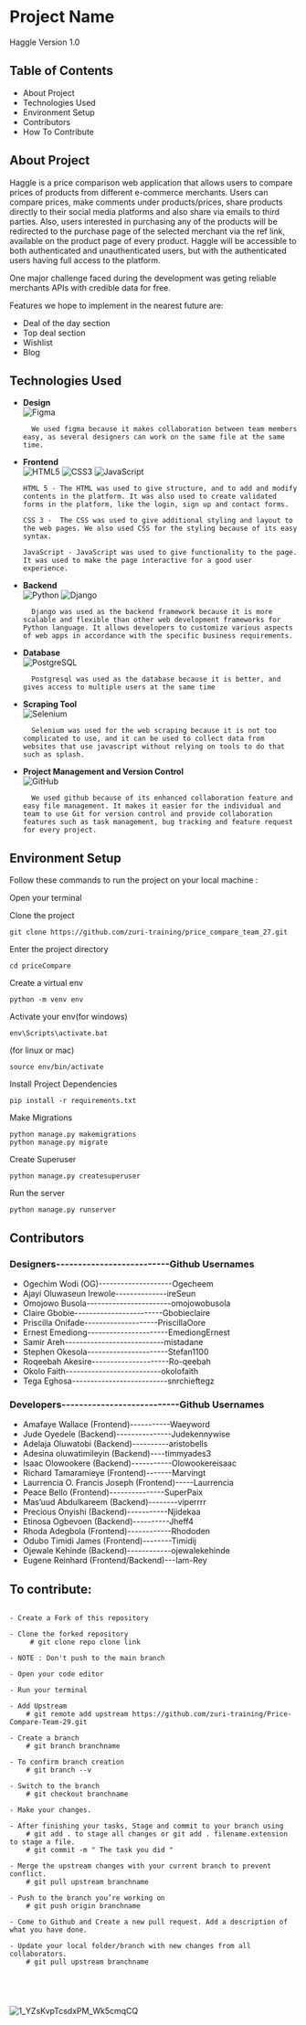 
# Project Name
 Haggle Version 1.0 


## Table of Contents
   - About Project
   - Technologies Used
   - Environment Setup
   - Contributors
   - How To Contribute
   
## About Project
 Haggle is a price comparison web application that allows users to compare prices of products from different e-commerce merchants. Users can compare prices, make comments under products/prices, share products directly to their social media platforms and also share via emails to third parties. Also, users interested in purchasing any of the products will be redirected to the purchase page of the selected merchant via the ref link, available on the product page of every product. Haggle will be accessible to both authenticated and unauthenticated users, but with the authenticated users having full access to the platform.

One major challenge faced during the development was geting reliable merchants APIs with credible data for free.

Features we hope to implement in the nearest future are:
 - Deal of the day section
 - Top deal section
 - Wishlist
 - Blog

## Technologies Used
* __Design__<br/>
        ![Figma](https://img.shields.io/badge/figma-%23F24E1E.svg?style=for-the-badge&logo=figma&logoColor=white)
        
        We used figma because it makes collaboration between team members easy, as several designers can work on the same file at the same time.

* __Frontend__<br/>
      ![HTML5](https://img.shields.io/badge/html5-%23E34F26.svg?style=for-the-badge&logo=html5&logoColor=white)
      ![CSS3](https://img.shields.io/badge/css3-%231572B6.svg?style=for-the-badge&logo=css3&logoColor=white)
      ![JavaScript](https://img.shields.io/badge/javascript-%23323330.svg?style=for-the-badge&logo=javascript&logoColor=%23F7DF1E)

      HTML 5 - The HTML was used to give structure, and to add and modify contents in the platform. It was also used to create validated forms in the platform, like the login, sign up and contact forms. 

      CSS 3 -  The CSS was used to give additional styling and layout to the web pages. We also used CSS for the styling because of its easy syntax.

      JavaScript - JavaScript was used to give functionality to the page. It was used to make the page interactive for a good user experience.


* __Backend__<br/>
        ![Python](https://img.shields.io/badge/python-3670A0?style=for-the-badge&logo=python&logoColor=ffdd54)
        ![Django](https://img.shields.io/badge/django-%23092E20.svg?style=for-the-badge&logo=django&logoColor=white)

        Django was used as the backend framework because it is more scalable and flexible than other web development frameworks for Python language. It allows developers to customize various aspects of web apps in accordance with the specific business requirements.

* __Database__<br/>
        ![PostgreSQL](https://img.shields.io/badge/POSTGRE-SQL-brightgreen)
        
        Postgresql was used as the database because it is better, and gives access to multiple users at the same time

* __Scraping Tool__<br/>
        ![Selenium](https://img.shields.io/badge/selenium-%23121011.svg?style=for-the-badge&logo=selenium&logoColor=white)
        
        Selenium was used for the web scraping because it is not too complicated to use, and it can be used to collect data from websites that use javascript without relying on tools to do that such as splash.


* __Project Management and Version Control__<br/>
        ![GitHub](https://img.shields.io/badge/github-%23121011.svg?style=for-the-badge&logo=github&logoColor=white)
        
        We used github because of its enhanced collaboration feature and easy file management. It makes it easier for the individual and team to use Git for version control and provide collaboration features such as task management, bug tracking and feature request for every project.



## Environment Setup

Follow these commands to run the project on your local machine :

Open your terminal

Clone the project 
```
git clone https://github.com/zuri-training/price_compare_team_27.git 
```

Enter the project directory 

```
cd priceCompare
```

Create a virtual env

```
python -m venv env 
```

Activate your env(for windows)

```
env\Scripts\activate.bat	 
```
(for linux or mac)

```
source env/bin/activate 
``` 

Install Project Dependencies

```
pip install -r requirements.txt
```

Make Migrations

```
python manage.py makemigrations
python manage.py migrate
```

Create Superuser

```
python manage.py createsuperuser
```

Run the server

```
python manage.py runserver
```



## Contributors

### Designers--------------------------Github Usernames
 - Ogechim Wodi (OG)--------------------Ogecheem
 - Ajayi Oluwaseun Irewole--------------ireSeun
 - Omojowo Busola-----------------------omojowobusola
 - Claire Gbobie------------------------Gbobieclaire
 - Priscilla Onifade--------------------PriscillaOore
 - Ernest Emediong----------------------EmediongErnest
 - Samir Areh---------------------------mistadane
 - Stephen Okesola----------------------Stefan1100
 - Roqeebah	Akesire---------------------Ro-qeebah
 - Okolo Faith--------------------------okolofaith
 - Tega Eghosa--------------------------snrchieftegz


### Developers---------------------------Github Usernames                                               
 - Amafaye Wallace (Frontend)-----------Waeyword
 - Jude Oyedele (Backend)---------------Judekennywise
 - Adelaja Oluwatobi (Backend)----------aristobells
 - Adesina	oluwatimileyin (Backend)----timmyades3
 - Isaac Olowookere (Backend)-----------Olowookereisaac
 - Richard Tamaramieye (Frontend)-------Marvingt 
 - Laurrencia O. Francis Joseph (Frontend)-----Laurrencia
 - Peace Bello (Frontend)---------------SuperPaix
 - Mas’uud Abdulkareem (Backend)--------viperrrr
 - Precious Onyishi (Backend)-----------Njidekaa
 - Etinosa	Ogbevoen (Backend)----------Jheff4
 - Rhoda Adegbola (Frontend)------------Rhododen
 - Odubo Timidi James (Frontend)--------Timidij
 - Ojewale Kehinde (Backend)------------ojewalekehinde
 - Eugene Reinhard (Frontend/Backend)---Iam-Rey
 

## To contribute:

```

- Create a Fork of this repository

- Clone the forked repository
     # git clone repo clone link

- NOTE : Don't push to the main branch

- Open your code editor

- Run your terminal

- Add Upstream
    # git remote add upstream https://github.com/zuri-training/Price-Compare-Team-29.git

- Create a branch
    # git branch branchname

- To confirm branch creation
    # git branch --v

- Switch to the branch
    # git checkout branchname

- Make your changes.

- After finishing your tasks, Stage and commit to your branch using
    # git add . to stage all changes or git add . filename.extension to stage a file.
    # git commit -m " The task you did "

- Merge the upstream changes with your current branch to prevent conflict. 
    # git pull upstream branchname

- Push to the branch you’re working on
    # git push origin branchname
    
- Come to Github and Create a new pull request. Add a description of what you have done.

- Update your local folder/branch with new changes from all collaborators. 
    # git pull upstream branchname





```
![1_YZsKvpTcsdxPM_Wk5cmqCQ](https://user-images.githubusercontent.com/68462223/181199113-5bbc9b79-41d1-44a8-975a-4ce1d5519288.png)
